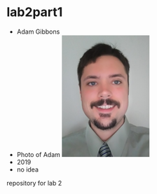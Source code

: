 # lab2part1

* Adam Gibbons
* Photo of Adam ![Adam](AdamG.png)
* 2019
* no idea

repository for lab 2

